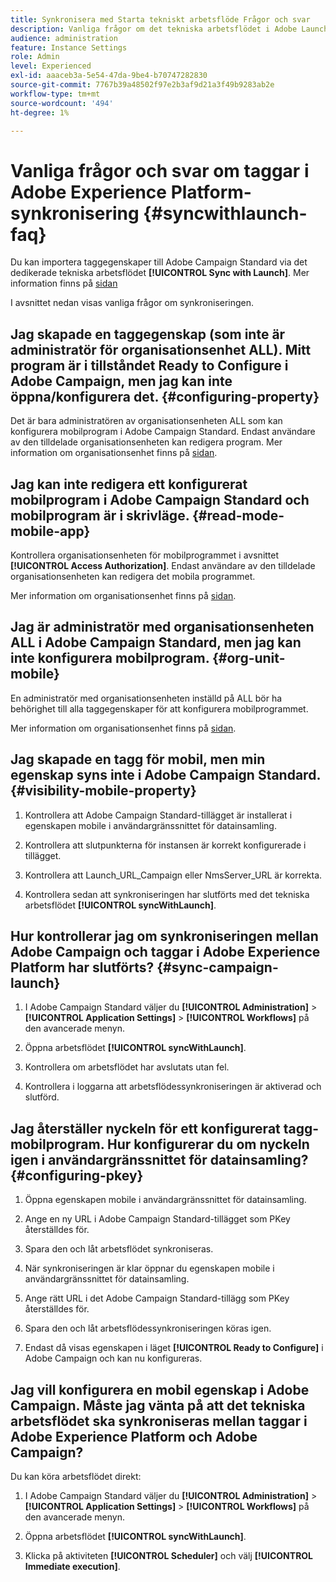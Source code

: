 ```yaml
---
title: Synkronisera med Starta tekniskt arbetsflöde Frågor och svar
description: Vanliga frågor om det tekniska arbetsflödet i Adobe Launch
audience: administration
feature: Instance Settings
role: Admin
level: Experienced
exl-id: aaaceb3a-5e54-47da-9be4-b70747282830
source-git-commit: 7767b39a48502f97e2b3af9d21a3f49b9283ab2e
workflow-type: tm+mt
source-wordcount: '494'
ht-degree: 1%

---
```


# Vanliga frågor och svar om taggar i Adobe Experience Platform-synkronisering {#syncwithlaunch-faq}

Du kan importera taggegenskaper till Adobe Campaign Standard via det dedikerade tekniska arbetsflödet **[!UICONTROL Sync with Launch]**. Mer information finns på [sidan](../../administration/using/technical-workflows.md)

I avsnittet nedan visas vanliga frågor om synkroniseringen.

## Jag skapade en taggegenskap (som inte är administratör för organisationsenhet ALL). Mitt program är i tillståndet Ready to Configure i Adobe Campaign, men jag kan inte öppna/konfigurera det. {#configuring-property}

Det är bara administratören av organisationsenheten ALL som kan konfigurera mobilprogram i Adobe Campaign Standard. Endast användare av den tilldelade organisationsenheten kan redigera
program. Mer information om organisationsenhet finns på [sidan](../../administration/using/organizational-units.md).

## Jag kan inte redigera ett konfigurerat mobilprogram i Adobe Campaign Standard och mobilprogram är i skrivläge. {#read-mode-mobile-app}

Kontrollera organisationsenheten för mobilprogrammet i avsnittet **[!UICONTROL Access Authorization]**. Endast användare av den tilldelade organisationsenheten kan redigera det mobila programmet.

Mer information om organisationsenhet finns på [sidan](../../administration/using/organizational-units.md).

## Jag är administratör med organisationsenheten ALL i Adobe Campaign Standard, men jag kan inte konfigurera mobilprogram. {#org-unit-mobile}

En administratör med organisationsenheten inställd på ALL bör ha behörighet till alla taggegenskaper för att konfigurera mobilprogrammet.

Mer information om organisationsenhet finns på [sidan](../../administration/using/organizational-units.md).

## Jag skapade en tagg för mobil, men min egenskap syns inte i Adobe Campaign Standard. {#visibility-mobile-property}

1. Kontrollera att Adobe Campaign Standard-tillägget är installerat i egenskapen mobile i användargränssnittet för datainsamling.

1. Kontrollera att slutpunkterna för instansen är korrekt konfigurerade i tillägget.

1. Kontrollera att Launch_URL_Campaign eller NmsServer_URL är korrekta.

1. Kontrollera sedan att synkroniseringen har slutförts med det tekniska arbetsflödet **[!UICONTROL syncWithLaunch]**.

## Hur kontrollerar jag om synkroniseringen mellan Adobe Campaign och taggar i Adobe Experience Platform har slutförts? {#sync-campaign-launch}

1. I Adobe Campaign Standard väljer du **[!UICONTROL Administration]** > **[!UICONTROL Application Settings]** > **[!UICONTROL Workflows]** på den avancerade menyn.

1. Öppna arbetsflödet **[!UICONTROL syncWithLaunch]**.

1. Kontrollera om arbetsflödet har avslutats utan fel.

1. Kontrollera i loggarna att arbetsflödessynkroniseringen är aktiverad och slutförd.

## Jag återställer nyckeln för ett konfigurerat tagg-mobilprogram. Hur konfigurerar du om nyckeln igen i användargränssnittet för datainsamling? {#configuring-pkey}

1. Öppna egenskapen mobile i användargränssnittet för datainsamling.

1. Ange en ny URL i Adobe Campaign Standard-tillägget som PKey återställdes för.

1. Spara den och låt arbetsflödet synkroniseras.

1. När synkroniseringen är klar öppnar du egenskapen mobile i användargränssnittet för datainsamling.

1. Ange rätt URL i det Adobe Campaign Standard-tillägg som PKey återställdes för.

1. Spara den och låt arbetsflödessynkroniseringen köras igen.

1. Endast då visas egenskapen i läget **[!UICONTROL Ready to Configure]** i Adobe Campaign och kan nu konfigureras.

## Jag vill konfigurera en mobil egenskap i Adobe Campaign. Måste jag vänta på att det tekniska arbetsflödet ska synkroniseras mellan taggar i Adobe Experience Platform och Adobe Campaign?

Du kan köra arbetsflödet direkt:

1. I Adobe Campaign Standard väljer du **[!UICONTROL Administration]** > **[!UICONTROL Application Settings]** > **[!UICONTROL Workflows]** på den avancerade menyn.

1. Öppna arbetsflödet **[!UICONTROL syncWithLaunch]**.

1. Klicka på aktiviteten **[!UICONTROL Scheduler]** och välj **[!UICONTROL Immediate execution]**.
